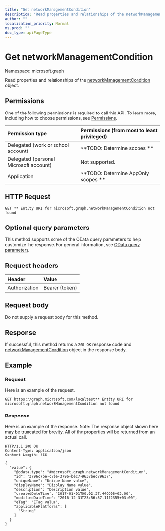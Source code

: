 ```yaml
---
title: "Get networkManagementCondition"
description: "Read properties and relationships of the networkManagementCondition object."
author: ""
localization_priority: Normal
ms.prod: ""
doc_type: apiPageType
---
```


# Get networkManagementCondition

Namespace: microsoft.graph

Read properties and relationships of the [networkManagementCondition](../resources/networkmanagementcondition.md) object.

## Permissions
One of the following permissions is required to call this API. To learn more, including how to choose permissions, see [Permissions](/concepts/permissions-reference.md).

|Permission type|Permissions (from most to least privileged)|
|:---|:---|
|Delegated (work or school account)|**TODO: Determine scopes **|
|Delegated (personal Microsoft account)|Not supported.|
|Application|**TODO: Determine AppOnly scopes **|

## HTTP Request
<!-- {
  "blockType": "ignored"
}
-->
``` http
GET ** Entity URI for microsoft.graph.networkManagementCondition not found
```

## Optional query parameters
This method supports some of the OData query parameters to help customize the response. For general information, see [OData query parameters](/graph/query-parameters).

## Request headers
|Header|Value|
|:---|:---|
|Authorization|Bearer {token}|

## Request body
Do not supply a request body for this method.

## Response
If successful, this method returns a `200 OK` response code and [networkManagementCondition](../resources/networkmanagementcondition.md) object in the response body.

## Example

### Request
Here is an example of the request.
<!-- {
  "blockType": "request",
  "name": "get_networkmanagementcondition"
}
-->
``` http
GET https://graph.microsoft.com/localtest** Entity URI for microsoft.graph.networkManagementCondition not found
```

### Response
Here is an example of the response. Note: The response object shown here may be truncated for brevity. All of the properties will be returned from an actual call.
<!-- {
  "blockType": "response",
  "truncated": true,
  "@odata.type": "microsoft.graph.networkManagementCondition"
}
-->
``` http
HTTP/1.1 200 OK
Content-Type: application/json
Content-Length: 466

{
  "value": {
    "@odata.type": "#microsoft.graph.networkManagementCondition",
    "id": "3796c7be-c7be-3796-bec7-9637bec79637",
    "uniqueName": "Unique Name value",
    "displayName": "Display Name value",
    "description": "Description value",
    "createdDateTime": "2017-01-01T00:02:37.446308+03:00",
    "modifiedDateTime": "2016-12-31T23:56:57.1102355+03:00",
    "eTag": "ETag value",
    "applicablePlatforms": [
      "String"
    ]
  }
}
```

